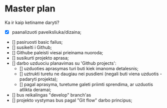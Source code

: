 # Master plan

Ka ir kaip ketiname daryti?

- [x] paanalizuoti paveiksliuka/dizaina;
- [] pasiruosti basic failus;
- [] susikelti i Github;
- [] Githube paleisti viesai prieinama nuoroda;
- [] susikurti projekto aprasa;
- [] darbo uzduociu planavimas su 'Github projects':
    - [] uzduoties aprasymas turi buti kiek imanoma detalesnis;
    - [] uztrukti turetu ne daugiau nei pusdieni (negali buti viena uzduotis - padaryti projekta);
    - [] pagal aprasyma, turetume galeti priimti sprendima, ar uzduotis atlikta deramai;
- [] bus reikalingas "develop" branch'as
- [] projekto vystymas bus pagal "Git flow" darbo principus;
